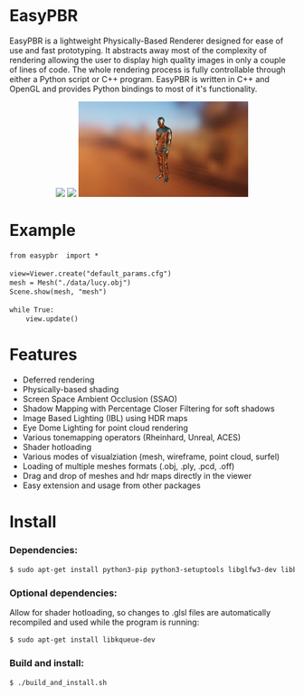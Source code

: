 # EasyPBR

EasyPBR is a lightweight Physically-Based Renderer designed for ease of use and fast prototyping. It abstracts away most of the complexity of rendering allowing the user to display high quality images in only a couple of lines of code. The whole rendering process is fully controllable through either a Python script or C++ program. EasyPBR is written in C++ and OpenGL and provides Python bindings to most of it's functionality.

<!-- ![Image description](imgs/stadium.png) | ![Image description](imgs/mnt_valley_dirt.png) -->
<p align="middle">
  <img src="imgs/stadium.png" width="300" />
  <img src="imgs/mnt_valley_dirt.png" width="300" /> 
  <!-- <img src="imgs/mnt_valley_lookout.png" width="200" />  -->
  <img src="imgs/mnt_valley_dirt_metal_blur.png" width="300" />
</p>

# Example
    from easypbr  import *
    
    view=Viewer.create("default_params.cfg")
    mesh = Mesh("./data/lucy.obj")
    Scene.show(mesh, "mesh")
    
    while True:
        view.update()

# Features
- Deferred rendering 
- Physically-based shading
- Screen Space Ambient Occlusion (SSAO)
- Shadow Mapping with Percentage Closer Filtering for soft shadows
- Image Based Lighting (IBL) using HDR maps
- Eye Dome Lighting for point cloud rendering
- Various tonemapping operators (Rheinhard, Unreal, ACES)
- Shader hotloading 
- Various modes of visualziation (mesh, wireframe, point cloud, surfel)
- Loading of multiple meshes formats (.obj, .ply, .pcd, .off)
- Drag and drop of meshes and hdr maps directly in the viewer
- Easy extension and usage from other packages

# Install 
### Dependencies:
```sh
$ sudo apt-get install python3-pip python3-setuptools libglfw3-dev libboost-all-dev libeigen3-dev libpcl-dev python3-opencv
```
### Optional dependencies: 
Allow for shader hotloading, so changes to .glsl files are automatically recompiled and used while the program is running:
```sh   
$ sudo apt-get install libkqueue-dev
```

### Build and install: 
```sh
$ ./build_and_install.sh
```

